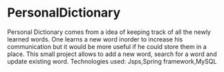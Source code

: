 # PersonalDictionary
Personal Dictionary comes from a idea of keeping track of all the newly learned words.
One learns a new word inorder to increase his communication but it would be more useful if he could store them in a place.
This small project allows to add a new word, search for a word and update existing word.
Technologies used: Jsps,Spring framework,MySQL

